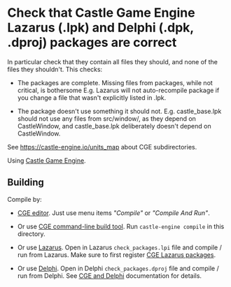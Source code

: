 # Check that Castle Game Engine Lazarus (.lpk) and Delphi (.dpk, .dproj) packages are correct

In particular check that they contain all files they should, and none of the files they shouldn't. This checks:

- The packages are complete. Missing files from packages, while not critical, is bothersome E.g. Lazarus will not auto-recompile package if you change a file that wasn't explicitly listed in .lpk.

- The package doesn't use something it should not. E.g. castle_base.lpk should not use any files from src/window/, as they depend on CastleWindow, and castle_base.lpk deliberately doesn't depend on CastleWindow.

See https://castle-engine.io/units_map about CGE subdirectories.

Using [Castle Game Engine](https://castle-engine.io/).

## Building

Compile by:

- [CGE editor](https://castle-engine.io/editor). Just use menu items _"Compile"_ or _"Compile And Run"_.

- Or use [CGE command-line build tool](https://castle-engine.io/build_tool). Run `castle-engine compile` in this directory.

- Or use [Lazarus](https://www.lazarus-ide.org/). Open in Lazarus `check_packages.lpi` file and compile / run from Lazarus. Make sure to first register [CGE Lazarus packages](https://castle-engine.io/lazarus).

- Or use [Delphi](https://www.embarcadero.com/products/Delphi). Open in Delphi `check_packages.dproj` file and compile / run from Delphi. See [CGE and Delphi](https://castle-engine.io/delphi) documentation for details.